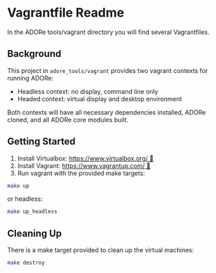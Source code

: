 # Vagrantfile Readme
In the ADORe tools/vagrant directory you will find several Vagrantfiles.  

## Background
This project in `adore_tools/vagrant` provides two vagrant contexts for running
ADORe:
- Headless context: no display, command line only
- Headed context: virtual display and desktop environment

Both contexts will have all necessary dependencies installed, ADORe cloned, and
all ADORe core modules built.

## Getting Started
1. Install Virtualbox: [https://www.virtualbox.org/ 🔗](https://www.virtualbox.org/)
2. Install Vagrant: [https://www.vagrantup.com/ 🔗](https://www.vagrantup.com/)
3. Run vagrant with the provided make targets:
```bash
make up
```
or headless:
```bash
make up_headless
```

## Cleaning Up
There is a make target provided to clean up the virtual machines:
```bash
make destroy
```
